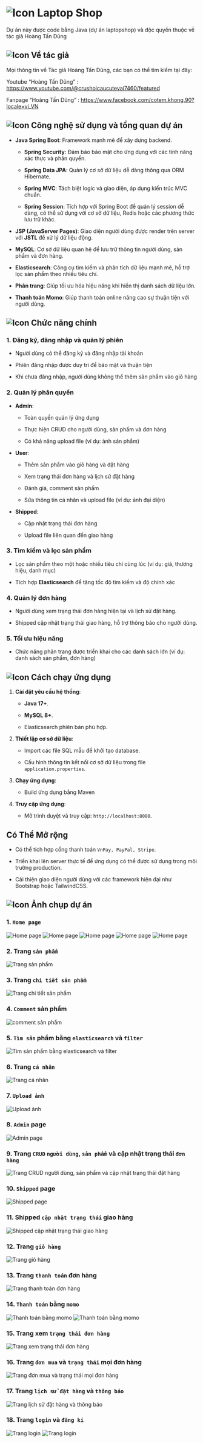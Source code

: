 # ![Icon](https://img.icons8.com/?size=35&id=104233&format=png&color=000000) Laptop Shop

Dự án này được code bằng Java (dự án laptopshop) và độc quyền thuộc về tác giả Hoàng Tấn Dũng

## ![Icon](https://img.icons8.com/?size=20&id=21838&format=png&color=000000) Về tác giả

Mọi thông tin về Tác giả Hoàng Tấn Dũng, các bạn có thể tìm kiếm tại đây:

Youtube “Hoàng Tấn Dũng” : https://www.youtube.com/@crushoicaucutevai7460/featured

Fanpage “Hoàng Tấn Dũng” : https://www.facebook.com/cotem.khong.90?locale=vi_VN

## ![Icon](https://img.icons8.com/?size=25&id=43259&format=png&color=000000) Công nghệ sử dụng và tổng quan dự án

- **Java Spring Boot**: Framework mạnh mẽ để xây dựng backend.

  - **Spring Security**: Đảm bảo bảo mật cho ứng dụng với các tính năng xác thực và phân quyền.

  - **Spring Data JPA**: Quản lý cơ sở dữ liệu dễ dàng thông qua ORM Hibernate.

  - **Spring MVC**: Tách biệt logic và giao diện, áp dụng kiến trúc MVC chuẩn.

  - **Spring Session**: Tích hợp với Spring Boot để quản lý session dễ dàng, có thể sử dụng với cơ sở dữ liệu, Redis hoặc các phương thức lưu trữ khác.

- **JSP (JavaServer Pages)**: Giao diện người dùng được render trên server với **JSTL** để xử lý dữ liệu động.

- **MySQL**: Cơ sở dữ liệu quan hệ để lưu trữ thông tin người dùng, sản phẩm và đơn hàng.

- **Elasticsearch**: Công cụ tìm kiếm và phân tích dữ liệu mạnh mẽ, hỗ trợ lọc sản phẩm theo nhiều tiêu chí.

- **Phân trang**: Giúp tối ưu hóa hiệu năng khi hiển thị danh sách dữ liệu lớn.

- **Thanh toán Momo**: Giúp thanh toán online nâng cao sự thuận tiện với người dùng.

## ![Icon](https://img.icons8.com/?size=30&id=111139&format=png&color=000000) Chức năng chính

### **1. Đăng ký, đăng nhập và quản lý phiên**

- Người dùng có thể đăng ký và đăng nhập tài khoản

- Phiên đăng nhập được duy trì để bảo mật và thuận tiện

- Khi chưa đăng nhập, người dùng không thể thêm sản phẩm vào giỏ hàng

### **2. Quản lý phân quyền**
- **Admin**:

  - Toàn quyền quản lý ứng dụng

  - Thực hiện CRUD cho người dùng, sản phẩm và đơn hàng

  - Có khả năng upload file (ví dụ: ảnh sản phẩm)

- **User**:

  - Thêm sản phẩm vào giỏ hàng và đặt hàng

  - Xem trạng thái đơn hàng và lịch sử đặt hàng

  - Đánh giá, comment sản phẩm

  - Sửa thông tin cá nhân và upload file (ví dụ: ảnh đại diện)

- **Shipped**:

  - Cập nhật trạng thái đơn hàng

  - Upload file liên quan đến giao hàng

### **3. Tìm kiếm và lọc sản phẩm**

- Lọc sản phẩm theo một hoặc nhiều tiêu chí cùng lúc (ví dụ: giá, thương hiệu, danh mục)

- Tích hợp **Elasticsearch** để tăng tốc độ tìm kiếm và độ chính xác

### **4. Quản lý đơn hàng**

- Người dùng xem trạng thái đơn hàng hiện tại và lịch sử đặt hàng.

- Shipped cập nhật trạng thái giao hàng, hỗ trợ thông báo cho người dùng.

### **5. Tối ưu hiệu năng**

- Chức năng phân trang được triển khai cho các danh sách lớn (ví dụ: danh sách sản phẩm, đơn hàng)

## ![Icon](https://img.icons8.com/?size=30&id=108805&format=png&color=000000) Cách chạy ứng dụng

1. **Cài đặt yêu cầu hệ thống**:

   - **Java 17+**.

   - **MySQL 8+**.

   - Elasticsearch phiên bản phù hợp.

2. **Thiết lập cơ sở dữ liệu**:

   - Import các file SQL mẫu để khởi tạo database.

   - Cấu hình thông tin kết nối cơ sở dữ liệu trong file `application.properties`.

3. **Chạy ứng dụng**:

   - Build ứng dụng bằng Maven

4. **Truy cập ứng dụng**:

   - Mở trình duyệt và truy cập: `http://localhost:8080`.

## **Có Thể Mở rộng**

- Có thể tích hợp cổng thanh toán `VnPay, PayPal, Stripe`.

- Triển khai lên server thực tế để ứng dụng có thể được sử dụng trong môi trường production.

- Cải thiện giao diện người dùng với các framework hiện đại như Bootstrap hoặc TailwindCSS.

## ![Icon](https://img.icons8.com/?size=30&id=9YgKo9PXNHu4&format=png&color=000000) Ảnh chụp dự án

### 1. `Home page`

![Home page](https://github.com/dung11122005/image_github/blob/master/laptopshop/homepage.png)
![Home page](https://github.com/dung11122005/image_github/blob/master/laptopshop/homepage2.png)
![Home page](https://github.com/dung11122005/image_github/blob/master/laptopshop/homepage3.png)
![Home page](https://github.com/dung11122005/image_github/blob/master/laptopshop/homepage4.png)
![Home page](https://github.com/dung11122005/image_github/blob/master/laptopshop/homepage5.png)

### 2. Trang `sản phẩm`

![Trang sản phẩm](https://github.com/dung11122005/image_github/blob/master/laptopshop/sanpham.png)

### 3. Trang `chi tiết sản phẩm`

![Trang chi tiết sản phẩm](https://github.com/dung11122005/image_github/blob/master/laptopshop/chi_tiet_sp.png)

### 4. `Comment` sản phẩm

![comment sản phẩm](https://github.com/dung11122005/image_github/blob/master/laptopshop/cmt.png)

### 5. `Tìm sản` phẩm bằng `elasticsearch` và `filter`

![Tìm sản phẩm bằng elasticsearch và filter](https://github.com/dung11122005/image_github/blob/master/laptopshop/search.png)

### 6. Trang `cá nhân`

![Trang cá nhân](https://github.com/dung11122005/image_github/blob/master/laptopshop/trang_ca_nhan.png)

### 7. `Upload ảnh`

![Upload ảnh](https://github.com/dung11122005/image_github/blob/master/laptopshop/upload_file.png)

### 8. `Admin` page

![Admin page](https://github.com/dung11122005/image_github/blob/master/laptopshop/admin_page.png)

### 9. Trang `CRUD` `người dùng`, `sản phẩm` và cập nhật trạng thái `đơn hàng`

![Trang CRUD người dùng, sản phẩm và cập nhật trạng thái đặt hàng](https://github.com/dung11122005/image_github/blob/master/laptopshop/crud_user_sp.png)

### 10. `Shipped` page

![Shipped page](https://github.com/dung11122005/image_github/blob/master/laptopshop/page_shipper.png)

### 11. Shipped `cập nhật trạng thái` giao hàng

![Shipped cập nhật trạng thái giao hàng](https://github.com/dung11122005/image_github/blob/master/laptopshop/update_order.png)

### 12. Trang `giỏ hàng`

![Trang giỏ hàng](https://github.com/dung11122005/image_github/blob/master/laptopshop/gio_hang.png)

### 13. Trang `thanh toán` đơn hàng

![Trang thanh toán đơn hàng](https://github.com/dung11122005/image_github/blob/master/laptopshop/trang_thanh_toan.png)

### 14. `Thanh toán` bằng `momo`

![Thanh toán bằng momo](https://github.com/dung11122005/image_github/blob/master/laptopshop/thanh_toan_momo2.png)
![Thanh toán bằng momo](https://github.com/dung11122005/image_github/blob/master/laptopshop/thanh_toan_Momo.png)

### 15. Trang xem `trạng thái đơn hàng`

![Trang xem trạng thái đơn hàng](https://github.com/dung11122005/image_github/blob/master/laptopshop/status.png)

### 16. Trang `đơn mua` và `trạng thái` mọi đơn hàng

![Trang đơn mua và trạng thái mọi đơn hàng](https://github.com/dung11122005/image_github/blob/master/laptopshop/trang_mua_trang_thai.png)

### 17. Trang `lịch sử đặt hàng` và `thông báo`

![Trang lịch sử đặt hàng và thông báo](https://github.com/dung11122005/image_github/blob/master/laptopshop/lich_su_dat_hang.png)

### 18. Trang `login` và `đăng kí`

![Trang login](https://github.com/dung11122005/image_github/blob/master/laptopshop/login.png)
![Trang login](https://github.com/dung11122005/image_github/blob/master/laptopshop/dang_ki.png)